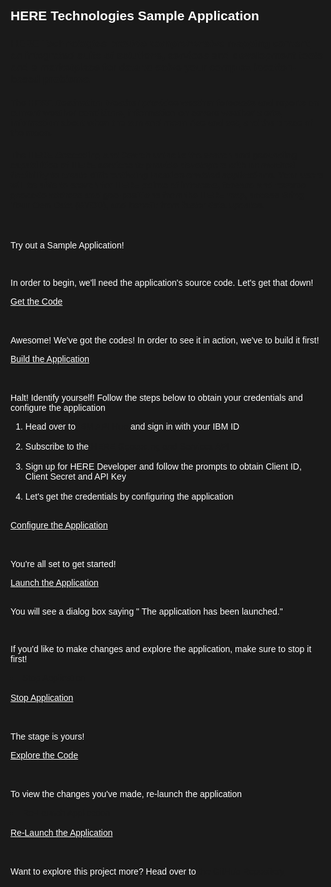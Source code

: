 <html>
<style>
html,div,body{
    background-color:#1a1a1a;
    font-family: 'IBM Plex Sans', sans-serif;
}
.content h2,h3,h4
{
    font-family: 'IBM Plex Sans', sans-serif;
    background-color:#1a1a1a;
}
.content h2,p{
    color:#fff;
    font-family: 'IBM Plex Sans', sans-serif;
}
.content p{
  font-family: 'IBM Plex Sans', sans-serif;  
  font:15px;
  color: #fff;
}
pre{
    background-color:#d9dbde;
    color:#000;
    font-family: 'IBM Plex Sans', sans-serif;
    font:12px;
}
.content h4{
    font-family: 'IBM Plex Sans', sans-serif;
    color:#fff;
}
.content h6{
    font-family: 'IBM Plex Sans', sans-serif;
    background-color:#1a1a1a;
    color:#fff;
}
.content h3{
    font-family: 'IBM Plex Sans', sans-serif;
    color: #2a67f5;
    background-color:#1a1a1a;
}
ul, ol,b{ 
    font-family: 'IBM Plex Sans', sans-serif;
    color: #fff;
}
#ul1{
  font-family: 'IBM Plex Sans', sans-serif;
    color: #fff;
}
.button.is-dark.is-medium {
  font-family: 'IBM Plex Sans', sans-serif;
  background-color: #1a1a1a;
  border-color: white;
  color: #fff;
}
.button.is-dark.is-medium:hover {
  font-family: 'IBM Plex Sans', sans-serif;
  background-color: #2a67f5;
  border-color: white;
  color: #fff;
}
.title.is-3{
  font-family: 'IBM Plex Sans', sans-serif;
  color:#fff;
}
.subtitle.is-4{
    font-family: 'IBM Plex Sans', sans-serif;
    color:#fff;
}
</style>

<body style="font-family: 'IBM Plex Sans', sans-serif;background-color:#1a1a1a;">
<div style="font-family: 'IBM Plex Sans', sans-serif;background-color:#1a1a1a;">

<h2 class="title is-3 ">HERE Technologies Sample Application</h2>

<h3> HERE Technologies provide comprehensive mapping content, an integrated suite of solutions, services and development tools and a marketplace for data to solve your complex location-based problems.</h3>

<h4>
The HERE Destination Weather provides weather forecasts and reports on current weather conditions, information on severe weather alerts, information about when the sun and moon rise and set, and the phase of the moon.
</h4>
<h4>
The HERE Geocoding and Search unlocks the search and geocoding capabilities of HERE services to provide developers with unmatched flexibility to create differentiating location-enabled applications. Your users will be able to search for HERE points of interests, forward and reverse geocode address and geo-positions from the HERE map, access Bring Your Own Data (BYOD), and benefit from faster data updates.
</h4>

<br>

<p>Try out a Sample Application!</p>

<br>

<p>In order to begin, we'll need the application's source code. Let's get that down!</p>
<a class="button is-dark is-medium" title="Get the Code" href="didact://?commandId=vscode.didact.sendNamedTerminalAString&text=HEREGeocodingandSearch$$git%20clone%20-b%20HERE%20--sparse%20https://github.com/IBM/Developer-Playground.git%20${CHE_PROJECTS_ROOT}%20%26%26%20cd%20${CHE_PROJECTS_ROOT}/Developer-Playground%20%26%26%20git%20sparse-checkout%20init%20--cone%20%26%26%20git%20sparse-checkout%20add%20HERESampleapp1">Get the Code</a><br><br>

<br>

<p>Awesome! We've got the codes! In order to see it in action, we've to build it first!</p>
<a class="button is-dark is-medium" title="Build the Application" href="didact://?commandId=vscode.didact.sendNamedTerminalAString&text=HEREGeocodingandSearch$$cd%20${CHE_PROJECTS_ROOT}/HERESampleapp1%20%26%26%20npm%20install">Build the Application</a><br><br>

<br>

<p>Halt! Identify yourself! Follow the steps below to obtain your credentials and configure the application </p>
<ol>
 <li>Head over to <a title= "IBM API Hub" href="https://developer.ibm.com/apis/">IBM API Hub</a> and sign in with your IBM ID</li><br>
  <li>Subscribe to the <a title= "AoC Subscribe" href="https://developer.ibm.com/apis/catalog/heremaps--geocoding-and-search-api-v7/Introduction">HERE Geocoding and Services API</a></li><br>
  <li>Sign up for HERE Developer and follow the prompts to obtain Client ID, Client Secret and API Key</li><br>
  <li>Let's get the credentials by configuring the application </li><br>
</ol>

<a class="button is-dark is-medium" title="Open the File" href="didact://?commandId=vscode.open&projectFilePath=Developer-Playground/HERESampleapp1/.env">Configure the Application</a><br><br>
<br>


<p> You're all set to get started! </p>
<a class="button is-dark is-medium" title="Launch the Application" href="didact://?commandId=vscode.didact.sendNamedTerminalAString&text=HEREGeocodingandSearch$$npm%20start&completion=The%20application%20has%20been%20launched.">Launch the Application</a><br><br>

<p>You will see a dialog box saying " The application has been launched." </p>

<br>

<p> If you'd like to make changes and explore the application, make sure to stop it first! </p>
<li>Stop Application</li><br>
<a class="button is-dark is-medium" title="Stop Application" href="didact://?commandId=vscode.didact.sendNamedTerminalCtrlC&text=HEREGeocodingandSearch" >Stop Application</a><br><br>

<br>

<p> The stage is yours! </p>
<a class="button is-dark is-medium" title="Explore the Code" href="didact://?commandId=workbench.view.explorer">Explore the Code</a><br><br>
<br>


<p> To view the changes you've made, re-launch the application </p>


<li>Re-Launch Application</li><br>
<a class="button is-dark is-medium" title="Re-Launch the Application" href="didact://?commandId=vscode.didact.sendNamedTerminalAString&text=HEREGeocodingandSearch$$npm%20start&completion=The%20application%20has%20been%20launched.">Re-Launch the Application</a><br><br>
<br>

<p> Want to explore this project more? Head over to <a href = "https://github.com/IBM/Developer-Playground/tree/master" > the GitHub Repository</a> </p>


</ol>
<br/>

</div>

</body>

</html>
